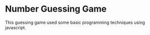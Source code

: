 # Number Guessing Game
This guessing game used some basic programming techniques using javascript.
 
